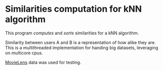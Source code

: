 # Similarities computation for kNN algorithm

This program *computes* and *sorts* similarities for a kNN algorithm.      

Similarity between users A and B is a representation of how alike they are. This is a multithreaded implementation for handing big datasets, leveraging on multicore cpus.

[MovieLens](https://grouplens.org/datasets/movielens/) data was used for testing.
